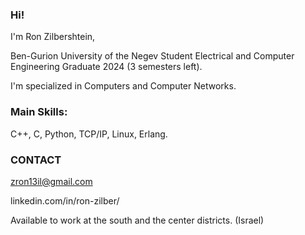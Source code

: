 ### Hi!
  I'm Ron Zilbershtein,
  
  Ben-Gurion University of the Negev Student
  Electrical and Computer Engineering
  Graduate 2024 (3 semesters left).
  
  I'm specialized in Computers and Computer Networks. 
  
  ### Main Skills:
  C++, C, Python, TCP/IP, Linux, Erlang.
  
  ### CONTACT
  zron13il@gmail.com
  
  linkedin.com/in/ron-zilber/
 
  
  Available to work at the south and the center districts. (Israel)

<!--
**Ron-Zilber/Ron-Zilber** is a ✨ _special_ ✨ repository because its `README.md` (this file) appears on your GitHub profile.

Here are some ideas to get you started:

- 🔭 I’m currently working on ...
- 🌱 I’m currently learning ...
- 👯 I’m looking to collaborate on ...
- 🤔 I’m looking for help with ...
- 💬 Ask me about ...
- 📫 How to reach me: ...kkk
- 😄 Pronouns: ...
- ⚡ Fun fact: ...
-->
